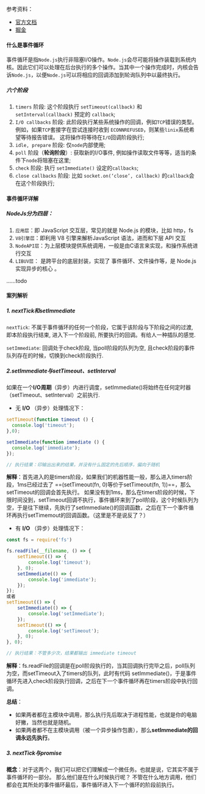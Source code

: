 参考资料： 
- [官方文档](https://nodejs.org/zh-cn/docs/guides/event-loop-timers-and-nexttick/)
- [掘金](https://juejin.im/post/6844903999506923528)

#### 什么是事件循环

事件循环是指`Node.js`执行非阻塞I/O操作。`Node.js`会尽可能将操作装载到系统内核。因此它们可以处理在后台执行的多个操作。当其中一个操作完成时，内核会告诉`Node.js`，以便`Node.js`可以将相应的回调添加到轮询队列中以最终执行。

##### 六个阶段

 1. `timers` 阶段: 这个阶段执行 `setTimeout(callback)` 和 `setInterval(callback)` 预定的 `callback`;
 2. `I/O callbacks` 阶段: 此阶段执行某些系统操作的回调，例如`TCP`错误的类型。 例如，如果`TCP`套接字在尝试连接时收到 `ECONNREFUSED`，则某些`linix`系统希望等待报告错误。 这将操作将等待在`I/O`回调阶段执行;
 3. `idle, prepare` 阶段: 仅`node`内部使用;
 4. `poll` 阶段（**轮询阶段**）: 获取新的I/O事件, 例如操作读取文件等等，适当的条件下`node`将阻塞在这里;
 5. `check` 阶段: 执行 `setImmediate()` 设定的`callbacks`;
 6. `close callbacks` 阶段: 比如 `socket.on(‘close’, callback)` 的`callback`会在这个阶段执行;

#### 事件循环详解

##### NodeJs分为四层：

1. `应用层`：即 JavaScript 交互层，常见的就是 Node.js 的模块，比如 http，fs
2. `V8引擎层`：即利用 V8 引擎来解析JavaScript 语法，进而和下层 API 交互
3. `NodeAPI层`：为上层模块提供系统调用，一般是由C语言来实现，和操作系统进行交互 
4. `LIBUV层`： 是跨平台的底层封装，实现了 事件循环、文件操作等，是 Node.js 实现异步的核心 。

......todo

#### 案列解析

##### 1. nextTick和setImmediate

`nextTick`:  不属于事件循环的任何一个阶段，它属于该阶段与下阶段之间的过渡, 即本阶段执行结束, 进入下一个阶段前, 所要执行的回调。有给人一种插队的感觉.

`setImmediate`: 回调处于check阶段, 当poll阶段的队列为空, 且check阶段的事件队列存在的时候，切换到check阶段执行.

##### 2.setImmediate与setTimeout、setInterval

如果在一个**I/O周期**（异步）内进行调度，setImmediate()将始终在任何定时器（setTimeout、setInterval）之前执行.

- 无 **I/O** （异步）处理情况下：

```js
setTimeout(function timeout () {
  console.log('timeout');
},0);

setImmediate(function immediate () {
  console.log('immediate');
});

// 执行结果：印输出出来的结果，并没有什么固定的先后顺序，偏向于随机
```

**解释**：首先进入的是timers阶段，如果我们的机器性能一般，那么进入timers阶段，1ms已经过去了 ==(setTimeout(fn, 0)等价于setTimeout(fn, 1))==，那么setTimeout的回调会首先执行。
如果没有到1ms，那么在timers阶段的时候，下限时间没到，setTimeout回调不执行，事件循环来到了poll阶段，这个时候队列为空，于是往下继续，先执行了setImmediate()的回调函数，之后在下一个事件循环再执行setTimemout的回调函数。（这里是不是说反了？）

- 有 **I/O** （异步）处理情况下：

```js
const fs = require('fs')

fs.readFile(__filename, () => {
    setTimeout(() => {
        console.log('timeout');
    }, 0);
    setImmediate(() => {
        console.log('immediate');
    });
});
或者
setTimeout(() => {
    setImmediate(() => {
        console.log('setImmediate');
    });
    setTimeout(() => {
        console.log('setTimeout');
    }, 0);
}, 0);

// 执行结果：不管多少次，结果都输出 immediate timeout
```

**解释**：fs.readFile的回调是在poll阶段执行的，当其回调执行完毕之后，poll队列为空，而setTimeout入了timers的队列，此时有代码 setImmediate()，于是事件循环先进入check阶段执行回调，之后在下一个事件循环再在timers阶段中执行回调。

**总结**：

- 如果两者都在主模块中调用，那么执行先后取决于进程性能，也就是你的电脑好撇，当然也就是随机。
- 如果两者都不在主模块调用（被一个异步操作包裹），那么**setImmediate的回调永远先执行**。

##### 3. nextTick与promise

**概念**：对于这两个，我们可以把它们理解成一个微任务。也就是说，它其实不属于事件循环的一部分。 那么他们是在什么时候执行呢？ 不管在什么地方调用，他们都会在其所处的事件循环最后，事件循环进入下一个循环的阶段前执行。